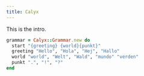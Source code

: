 ```yaml
---
title: Calyx
---
```


This is the intro.

```ruby
grammar = Calyx::Grammar.new do
  start "{greeting} {world}{punkt}"
  greeting "Hello", "Hola", "Hej", "Hallo"
  world "world", "Welt", "Wald", "mundo" "verden"
  punkt ".", "!", "?"
end
```
